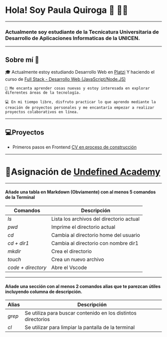 # Hola! Soy Paula Quiroga 👋 🧘‍♀️

---
### Actualmente soy estudiante de la Tecnicatura Universitaria de Desarrollo de Aplicaciones Informaticas de la UNICEN.
---
## Sobre mí 🎈

🎓 Actualmente estoy estudiando Desarrollo Web en [Platzi](https://platzi.com/home) Y haciendo el curso de [Full Stack - Desarrollo Web (JavaScript/Node.JS)](https://inscripcionesagencia.bue.edu.ar/codoacodo/courses)
~~~
🌱 Me encanta aprender cosas nuevas y estoy interesada en explorar diferentes áreas de la tecnología.

💻 En mi tiempo libre, disfruto practicar lo que aprendo mediante la creación de proyectos personales y me encantaría empezar a realizar proyectos colaborativos en línea.
~~~
---
## 💻**Proyectos**
- Primeros pasos en Frontend [CV en proceso de construcción](https://quirogapau.github.io/proyecto-final-ticmas/)

---
# 🎇Asignación de [Undefined Academy](https://undefined.sh/aprende-a-programar/)
---
#### Añade una tabla en Markdown (Obviamente) con al menos 5 comandos de la Terminal 
| **Comandos**            | **Descripción**                         |
|-------------------------|-----------------                        |
|*ls*                     | Lista los archivos del directorio actual|
| *pwd*                   | Imprime el directorio actual            |
| *cd*                    | Cambia al directorio home del usuario   |
| *cd + dir1*             | Cambia al directorio con nombre dir1    |
| *mkdir*                 | Crea el directorio                      |
| *touch*                 | Crea un nuevo archivo                   |
| *code + directory*      | Abre el Vscode                          |

---
#### Añade una sección con al menos 2 comandos alias que te parezcan útiles incluyendo columna de descripción.
| **Alias** | **Descripción**                                               |
------------|-----------------                                              |
| *grep*    | Se utiliza para buscar contenido en los distintos directorios |
| *cl*      | Se utilizar para limpiar la pantalla de la terminal           |

